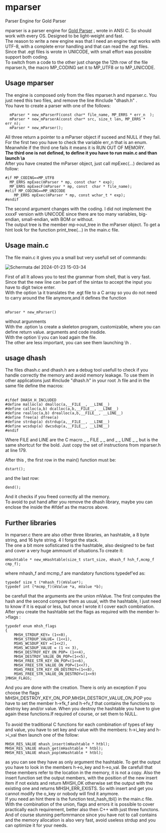 # mparser
Parser Engine for Gold Parser

mparser is a parser engine for  <a href="http://www.goldparser.org/">Gold Parser</a> , wrote in ANSI C. So should work with every OS.  Designed to be light-weight and fast.<br>
The reason to write a new engine was that I need an engine that works with UTF-8, with a complete error handling and that can read the .egt files.<br>
Since that .egt files is wrote in UNICODE, with small effort was possible support both coding.<br>
To switch from a code to the other just change the 12th row of the file mparser.h, the macro MP_CODING set  it to MP_UTF8 or to MP_UNICODE.<br>
## Usage mparser
  The engine is composed only from the files mparser.h and mparser.c. You just need this two files, and remove the line #include "dhash.h" . <br>
You have to create a parser with one of the follows:<br>
```
  mParser * new_mParserF(const char* file_name, MP_ERRS * err_n  );
  mParser * new_mParserA(const char* src, size_t len, MP_ERRS * err_n);
  mParser * new_mParser();
```
All three return a pointer to a mParser object if suceed and NULL if they fail. For the first two you have to check the variable err_n that is an enum.  Meanwhile if the third one fails it means it is RUN OUT OF MEMORY.<br>
<b>The third one is not defined, to define it you have to run main.c and than launch \a </b><br>
After you have created the mParser object, just call mpExec(...) declared as follow:<br>
```
#if MP_CODING==MP_UTF8
  MP_ERRS mpExec(mParser * mp, const char * exp);
  MP_ERRS mpExecF(mParser * mp, const  char * file_name);
#elif MP_CODING==MP_UNICODE
    MP_ERRS mpExec(mParser * mp, const wchar_t * exp);
#endif
```
The second argument changes with the coding. I did not implement the xxxxF version with UNICODE  since there are too many variables, big-endian, small-endian, with BOM or without.<br>
The output tree is the member mp->out_tree in the mParser object. To get a hint look for the function print_tree(...) in the main.c file.<br>
## Usage main.c
The file main.c it gives you a small but very usefull set of commands:<br>

![Schermata del 2024-01-23 15-03-34](https://github.com/jurhas/mparser/assets/11569832/20e3263c-209c-41f7-a772-37d6f0a1a0bf)

First of all It allows you to test the grammar from shell, that is very fast. Since that the new line can be part of the sintax to accept the input you have to digit twice enter.<br>
With the option \a it translates the .egt file to a C array so you do not need to carry around the file anymore,and it defines the function <br><br>
```
mParser * new_mParser()
```
without argunments<br> 
With the .option \s create a skeleton program, customizable, where you can define return value. arguments and code insdide.<br>
With the option \l you can load again the file.<br>
The other are less important, you can see them launching \h .<br>

## usage dhash  
The files dhash.c and dhash.h are a debug tool usefull to check if you handle correctly the memory and avoid memory leakage. To use them in other applications just #include "dhash.h" in your root .h file and in the same file define the macros: <br><br>
```
#ifdef DHASH_H_INCLUDED
#define malloc(a) dmalloc(a,__FILE__, __LINE__)
#define calloc(a,b) dcalloc(a,b,__FILE__, __LINE__)
#define realloc(a,b) drealloc(a,b,__FILE__, __LINE__)
#define free(a) dfree(a)
#define strdup(a) dstrdup(a,__FILE__, __LINE__)
#define wcsdup(a) dwcsdup(a,__FILE__, __LINE__)
#endif
```
Where FILE and LINE are the C macro _ _ FILE _ _ and _ _ LINE _ _ but is the same shortcut for the bold. Just copy the set of instructions from mparser.h at line 179.<br>

After this , the first row in the main() function must be:<br>
```
dstart();
```
and the last row:<br>
```
dend();
```
And it checks if you freed correctly all the memory.<br>
To avoid to put hand after you remove the dhash library, maybe you can enclose the inside the #ifdef as the macros above.
## Further libraries
In mparser.c there are also other three libraries, an hashtable, a 8 byte string, and 16 byte string. 4 I forgot the stack.<br>
The one a bit more sofisticated is the hashtable, also designed to be fast and cover a very huge ammount of situations.To create it:<br>
```
mHashtable * new_mHashtable(size_t start_size, mhash_f hsh_f,mcmp_f cmp_f); 
```
where mhash_f and mcmp_f are mandatory functions typedef'ed as:<br>
```
typedef size_t (*mhash_f)(mValue*);
typedef int (*mcmp_f)(mValue *a, mValue *b);
```
be carefull that the arguments are the union mValue. The first computes the hash and the second compare them as usual, with the hashtable, I just need to know if it is equal or less, but once I wrote it I cover each combination.<br>
After you create the hashtable set the flags as required with the member h->flags :<br>
```
typedef enum mhsh_flags
{
    MHSH_STRDUP_KEY= (1<<0),
    MHSH_STRDUP_VALUE= (1<<1),
    MSHS_WCSDUP_KEY =(1<<2),
    MSHS_WCSDUP_VALUE = (1 << 3),
    MHSH_DESTROY_KEY_ON_POP= (1<<4),
    MHSH_DESTROY_VALUE_ON_POP=(1<<5),
    MHSH_FREE_STR_KEY_ON_POP=(1<<6),
    MHSH_FREE_STR_VALUE_ON_POP=(1<<7),
    MSHS_FREE_STR_KEY_ON_DESTROY=(1<<8),
    MSHS_FREE_STR_VALUE_ON_DESTROY=(1<<9)
}MHSH_FLAGS;
```
And you are done with the creation. There is only an exception if you choose the flags MHSH_DESTROY_KEY_ON_POP,MHSH_DESTROY_VALUE_ON_POP you have to set the member h->fk_f and h->fv_f that contains the functions to destroy key and/or value. When you destroy the hashtable you have to give again these functions.If required of course, or set them to NULL.<br>  
To avoid the traditional C functions for each combination of types of key and value, you have to set key and value with the members: h->i_key and  h->i_val then launch one of the follow:<br>
```
MHSH_RES_VALUE mhash_insert(mHashtable * htbl);
MHSH_RES_VALUE mhash_get(mHashtable * htbl);
MHSH_RES_VALUE mhash_pop(mHashtable * htbl);
```
as you can see they have as only argument the hashtable.  To get the output you have to look in the members h->o_key and h->o_val. Be carefull that these members refer to the location in the memory, it is not a copy. Also the insert function set the output members, with the position of the new insert item if not exists and return MHSH_OK otherwise set the output with the existing one and returns MHSH_ERR_EXISTS. So with insert and get you cannot modify the o_key or nobody will find it anymore.<br>
If you need an hint there is the function test_hash_tbl() in the main.c file.<br>
With the combination of the union, flags and errors it is possible to cover practically each requirement, better also then C++ with just three functons. And of course stunning perfomrmance since you have not to call contains and the memory allocation is also very fast, avoid useless strdup and you can optimize it for your needs.<br> 








